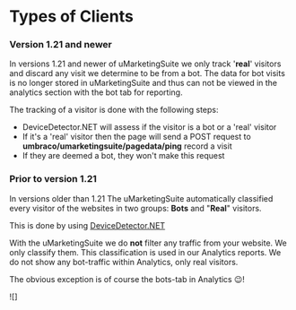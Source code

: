 # Types of Clients

### Version 1.21 and newer

In versions 1.21 and newer of uMarketingSuite we only track '**real**' visitors and discard any visit we determine to be from a bot. The data for bot visits is no longer stored in uMarketingSuite and thus can not be viewed in the analytics section with the bot tab for reporting.

The tracking of a visitor is done with the following steps:

- DeviceDetector.NET will assess if the visitor is a bot or a 'real' visitor
- If it's a 'real' visitor then the page will send a POST request to **umbraco/umarketingsuite/pagedata/ping** record a visit
- If they are deemed a bot, they won't make this request

### Prior to version 1.21

In versions older than 1.21 The uMarketingSuite automatically classified every visitor of the websites in two groups: **Bots** and "**Real**" visitors.

This is done by using [DeviceDetector.NET](https://github.com/totpero/DeviceDetector.NET)

With the uMarketingSuite we do **not** filter any traffic from your website. We only classify them. This classification is used in our Analytics reports. We do not show any bot-traffic within Analytics, only real visitors.

The obvious exception is of course the bots-tab in Analytics 😉!

![]